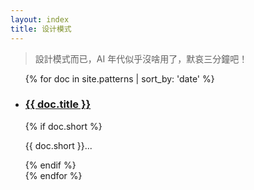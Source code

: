 ```yaml
---
layout: index
title: 设计模式
---
```


> 設計模式而已，AI 年代似乎沒啥用了，默哀三分鐘吧！

<ul class="documents">
{% for doc in site.patterns | sort_by: 'date' %}
  <li class="documents__item">
    <div class="document">
      <h3>
        <a href="{{ doc.url }}" >
          {{ doc.title }}
        </a>
      </h3>
      {% if doc.short %}
      <p class="Aspergit">{{ doc.short }}...</p>
      {% endif %}
    </div>
  </li>
{% endfor %}
</ul>
